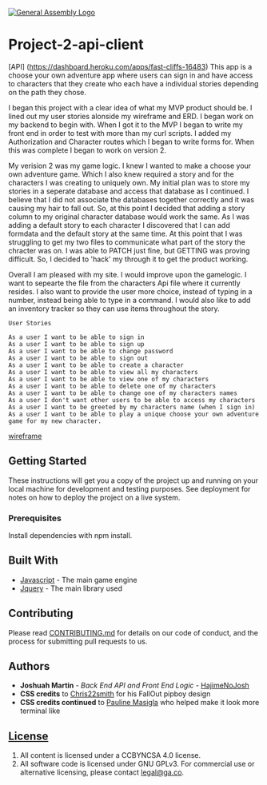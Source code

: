 [![General Assembly Logo](https://camo.githubusercontent.com/1a91b05b8f4d44b5bbfb83abac2b0996d8e26c92/687474703a2f2f692e696d6775722e636f6d2f6b6538555354712e706e67)](https://generalassemb.ly/education/web-development-immersive)
# Project-2-api-client

[API] (https://dashboard.heroku.com/apps/fast-cliffs-16483)
This app is a choose your own adventure app where users can sign in and have access to characters that they create who each have a individual stories depending on the path they chose.

I began this project with a clear idea of what my MVP product should be. I lined out my user stories alonside my wireframe and ERD. I began work on my backend to begin with. When I got it to the MVP I began to write my front end in order to test with more than my curl scripts. I added my Authorization and Character routes which I began to write forms for. When this was complete I began to work on version 2.

My verision 2 was my game logic. I knew I wanted to make a choose your own adventure game. Which I also knew required a story and for the characters I was creating to uniquely own. My initial plan was to store my stories in a seperate database and access that database as I continued. I believe that I did not associate the databases together correctly and it was causing my hair to fall out. So, at this point I decided that adding a story column to my original character database would work the same. As I was adding a default story to each character I discovered that I can add formdata and the default story at the same time. At this point that I was struggling to get my two files to communicate what part of the story the chracter was on. I was able to PATCH just fine, but GETTING was proving difficult. So, I decided to 'hack' my through it to get the product working.

Overall I am pleased with my site. I would improve upon the gamelogic. I want to sepearte the file from the characters Api file where it currently resides. I also want to provide the user more choice, instead of typing in a number, instead being able to type in a command. I would also like to add an inventory tracker so they can use items throughout the story.




```
User Stories

As a user I want to be able to sign in
As a user I want to be able to sign up
As a user I want to be able to change password
As a user I want to be able to sign out
As a user I want to be able to create a character
As a user I want to be able to view all my characters
As a user I want to be able to view one of my characters
As a user I want to be able to delete one of my characters
As a user I want to be able to change one of my characters names
As a user I don't want other users to be able to access my characters
As a user I want to be greeted by my characters name (when I sign in)
As a user I want to be able to play a unique choose your own adventure game for my new character.
```


[wireframe](https://media.git.generalassemb.ly/user/23013/files/e3ed1d80-f023-11e9-85b8-b4185d7ee7af)
## Getting Started

These instructions will get you a copy of the project up and running on your local machine for development and testing purposes. See deployment for notes on how to deploy the project on a live system.

### Prerequisites

Install dependencies with npm install.

## Built With

* [Javascript](https://www.javascript.com/) - The main game engine
* [Jquery](https://jquery.com/) - The main library used

## Contributing

Please read [CONTRIBUTING.md](https://github.com/HajimeNoJosh/project-2-api-client/blob/master/CONTRIBUTING.md) for details on our code of conduct, and the process for submitting pull requests to us.

## Authors

* **Joshuah Martin** - *Back End API and Front End Logic* - [HajimeNoJosh](https://github.com/HajimeNoJosh)
* **CSS credits** to  [Chris22smith](https://twitter.com/chris22smith) for his FallOut pipboy design
* **CSS credits continued** to [Pauline Masigla](https://github.com/pamasigla) who helped make it look more terminal like
## [License](LICENSE)

1. All content is licensed under a CC­BY­NC­SA 4.0 license.
1. All software code is licensed under GNU GPLv3. For commercial use or
    alternative licensing, please contact legal@ga.co.
